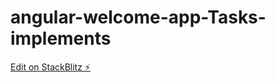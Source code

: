 # angular-welcome-app-Tasks-implements

[Edit on StackBlitz ⚡️](https://stackblitz.com/edit/angular-welcome-app-xjmpcy)